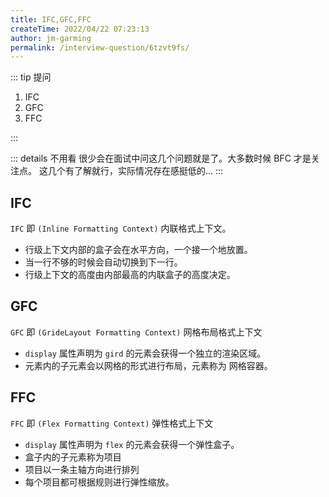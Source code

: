 ```yaml
---
title: IFC,GFC,FFC
createTime: 2022/04/22 07:23:13
author: jm-garming
permalink: /interview-question/6tzvt9fs/
---
```


::: tip 提问

1. IFC
2. GFC
3. FFC

:::

::: details 不用看
很少会在面试中问这几个问题就是了。大多数时候 BFC 才是关注点。
这几个有了解就行，实际情况存在感挺低的...
:::

## IFC

`IFC` 即 `(Inline Formatting Context)` 内联格式上下文。

- 行级上下文内部的盒子会在水平方向，一个接一个地放置。
- 当一行不够的时候会自动切换到下一行。
- 行级上下文的高度由内部最高的内联盒子的高度决定。

## GFC

`GFC` 即 `(GrideLayout Formatting Context)` 网格布局格式上下文

- `display` 属性声明为 `gird` 的元素会获得一个独立的渲染区域。
- 元素内的子元素会以网格的形式进行布局，元素称为 网格容器。

## FFC

`FFC` 即 `(Flex Formatting Context)` 弹性格式上下文

- `display` 属性声明为 `flex` 的元素会获得一个弹性盒子。
- 盒子内的子元素称为项目
- 项目以一条主轴方向进行排列
- 每个项目都可根据规则进行弹性缩放。
